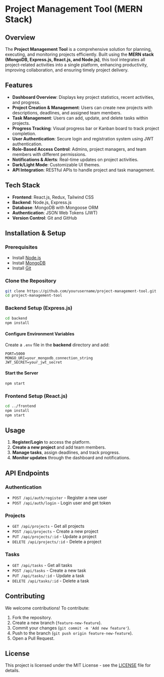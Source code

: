 # Project Management Tool (MERN Stack)

## Overview
The **Project Management Tool** is a comprehensive solution for planning, executing, and monitoring projects efficiently. Built using the **MERN stack (MongoDB, Express.js, React.js, and Node.js)**, this tool integrates all project-related activities into a single platform, enhancing productivity, improving collaboration, and ensuring timely project delivery.

## Features
- **Dashboard Overview**: Displays key project statistics, recent activities, and progress.
- **Project Creation & Management**: Users can create new projects with descriptions, deadlines, and assigned team members.
- **Task Management**: Users can add, update, and delete tasks within projects.
- **Progress Tracking**: Visual progress bar or Kanban board to track project completion.
- **User Authentication**: Secure login and registration system using JWT authentication.
- **Role-Based Access Control**: Admins, project managers, and team members with different permissions.
- **Notifications & Alerts**: Real-time updates on project activities.
- **Dark/Light Mode**: Customizable UI themes.
- **API Integration**: RESTful APIs to handle project and task management.

## Tech Stack
- **Frontend**: React.js, Redux, Tailwind CSS
- **Backend**: Node.js, Express.js
- **Database**: MongoDB with Mongoose ORM
- **Authentication**: JSON Web Tokens (JWT)
- **Version Control**: Git and GitHub

## Installation & Setup
### Prerequisites
- Install [Node.js](https://nodejs.org/)
- Install [MongoDB](https://www.mongodb.com/try/download/community)
- Install [Git](https://git-scm.com/)

### Clone the Repository
```sh
git clone https://github.com/yourusername/project-management-tool.git
cd project-management-tool
```

### Backend Setup (Express.js)
```sh
cd backend
npm install
```
#### Configure Environment Variables
Create a `.env` file in the **backend** directory and add:
```env
PORT=5000
MONGO_URI=your_mongodb_connection_string
JWT_SECRET=your_jwt_secret
```
#### Start the Server
```sh
npm start
```

### Frontend Setup (React.js)
```sh
cd ../frontend
npm install
npm start
```

## Usage
1. **Register/Login** to access the platform.
2. **Create a new project** and add team members.
3. **Manage tasks**, assign deadlines, and track progress.
4. **Monitor updates** through the dashboard and notifications.

## API Endpoints
### Authentication
- `POST /api/auth/register` - Register a new user
- `POST /api/auth/login` - Login user and get token

### Projects
- `GET /api/projects` - Get all projects
- `POST /api/projects` - Create a new project
- `PUT /api/projects/:id` - Update a project
- `DELETE /api/projects/:id` - Delete a project

### Tasks
- `GET /api/tasks` - Get all tasks
- `POST /api/tasks` - Create a new task
- `PUT /api/tasks/:id` - Update a task
- `DELETE /api/tasks/:id` - Delete a task

## Contributing
We welcome contributions! To contribute:
1. Fork the repository.
2. Create a new branch (`feature-new-feature`).
3. Commit your changes (`git commit -m 'Add new feature'`).
4. Push to the branch (`git push origin feature-new-feature`).
5. Open a Pull Request.

## License
This project is licensed under the MIT License - see the [LICENSE](LICENSE) file for details.
